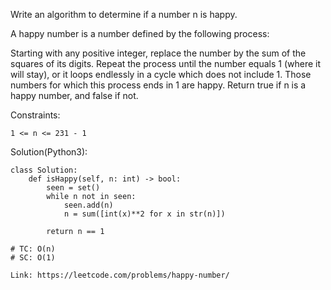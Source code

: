 Write an algorithm to determine if a number n is happy.

A happy number is a number defined by the following process:

Starting with any positive integer, replace the number by the sum of the squares of its digits.
Repeat the process until the number equals 1 (where it will stay), or it loops endlessly in a cycle which does not include 1.
Those numbers for which this process ends in 1 are happy.
Return true if n is a happy number, and false if not.

Constraints:
```
1 <= n <= 231 - 1
```
Solution(Python3):
```
class Solution:
    def isHappy(self, n: int) -> bool:
        seen = set()
        while n not in seen:
            seen.add(n)
            n = sum([int(x)**2 for x in str(n)])
            
        return n == 1
        
# TC: O(n)
# SC: O(1)

```
```
Link: https://leetcode.com/problems/happy-number/
```

